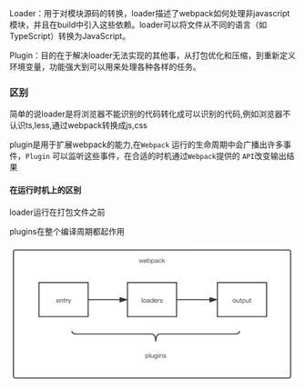 Loader：用于对模块源码的转换，loader描述了webpack如何处理非javascript模块，并且在build中引入这些依赖。loader可以将文件从不同的语言（如TypeScript）转换为JavaScript。

Plugin：目的在于解决loader无法实现的其他事，从打包优化和压缩，到重新定义环境变量，功能强大到可以用来处理各种各样的任务。

### 区别

简单的说loader是将浏览器不能识别的代码转化成可以识别的代码,例如浏览器不认识ts,less,通过webpack转换成js,css

plugin是用于扩展webpack的能力,在`Webpack` 运行的生命周期中会广播出许多事件，`Plugin` 可以监听这些事件，在合适的时机通过`Webpack`提供的 `API`改变输出结果

#### 在运行时机上的区别

loader运行在打包文件之前

plugins在整个编译周期都起作用

<img src="image/9a04ec40-a7c2-11eb-ab90-d9ae814b240d.png" alt="img" style="zoom:50%;" />